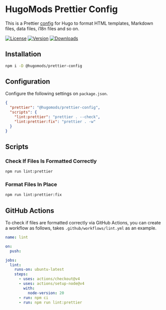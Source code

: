 # HugoMods Prettier Config

This is a Prettier [config](https://github.com/hugomods/prettier-config/blob/main/index.json) for Hugo to format HTML templates, Markdown files, data files, i18n files and so on.

[![License](https://flat.badgen.net/github/license/hugomods/prettier-config)](https://github.com/hugomods/prettier-config/blob/main/LICENSE)
[![Version](https://flat.badgen.net/npm/v/@hugomods/prettier-config)](https://www.npmjs.com/package/@hugomods/prettier-config)
[![Downloads](https://flat.badgen.net/npm/dt/@hugomods/prettier-config)](https://www.npmjs.com/package/@hugomods/prettier-config)

## Installation

```sh
npm i -D @hugomods/prettier-config
```

## Configuration

Configure the following settings on `package.json`.

```json
{
  "prettier": "@hugomods/prettier-config",
  "scripts": {
    "lint:prettier": "prettier . --check",
    "lint:prettier:fix": "prettier . -w"
  }
}
```

## Scripts

### Check If Files Is Formatted Correctly

```sh
npm run lint:prettier
```

### Format Files In Place

```sh
npm run lint:prettier:fix
```

## GitHub Actions

To check if files are formatted correctly via GitHub Actions, you can create a workflow as follows, takes `.github/workflows/lint.yml` as an example.

```yaml
name: lint

on:
  push:

jobs:
  lint:
    runs-on: ubuntu-latest
    steps:
      - uses: actions/checkout@v4
      - uses: actions/setup-node@v4
        with:
          node-version: 20
      - run: npm ci
      - run: npm run lint:prettier
```
